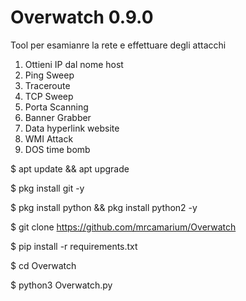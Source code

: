 # Overwatch 0.9.0
Tool per esamianre la rete e effettuare degli attacchi
1. Ottieni IP dal nome host
2. Ping Sweep
3. Traceroute
4. TCP Sweep
5. Porta Scanning
6. Banner Grabber
7. Data hyperlink website
8. WMI Attack
9. DOS time bomb                              

$ apt update && apt upgrade 
  
$ pkg install git -y
  
$ pkg install python && pkg install python2 -y
  
$ git clone https://github.com/mrcamarium/Overwatch
  
$ pip install -r requirements.txt
  
$ cd Overwatch 
  
$ python3 Overwatch.py
